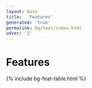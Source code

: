 ```yaml
---
layout: base
title:  'Features'
generated: 'true'
permalink: bg/feat/index.html
udver: '2'
---
```


# Features

{% include bg-feat-table.html %}
